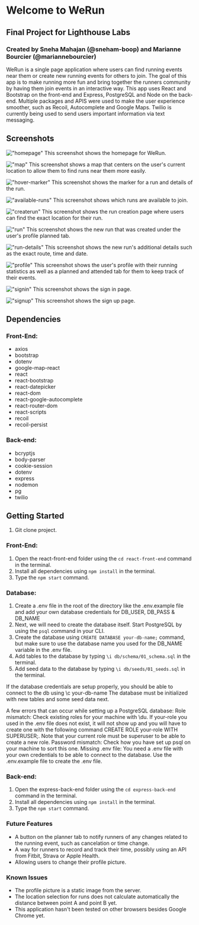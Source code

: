 # Welcome to WeRun
## Final Project for Lighthouse Labs
### Created by Sneha Mahajan (@sneham-boop) and Marianne Bourcier (@mariannebourcier)

WeRun is a single page application where users can find running events near them or create new running events for others to join. The goal of this app is to make running more fun and bring together the runners community by having them join events in an interactive way. 
This app uses React and Bootstrap on the front-end and Express, PostgreSQL and Node on the back-end. Multiple packages and APIS were used to make the user experience smoother, such as Recoil, Autocomplete and Google Maps. Twilio is currently being used to send users important information via text messaging. 

## Screenshots

!["homepage"](https://github.com/mariannebourcier/werun/blob/master/docs/images/homepage.png?raw=true)
This screenshot shows the homepage for WeRun.

!["map"](https://github.com/mariannebourcier/werun/blob/master/docs/images/joinARun.png?raw=true)
This screenshot shows a map that centers on the user's current location to allow them to find runs near them more easily. 

!["hover-marker"](https://github.com/mariannebourcier/werun/blob/master/docs/images/markerHoverInfo.png?raw=true)
This screenshot shows the marker for a run and details of the run.

!["available-runs"](https://github.com/mariannebourcier/werun/blob/master/docs/images/availableRuns.png?raw=true)
This screenshot shows which runs are available to join.

!["createrun"](https://github.com/mariannebourcier/werun/blob/master/docs/images/createRunAutocomplete.png?raw=true)
This screenshot shows the run creation page where users can find the exact location for their run.

!["run"](https://github.com/mariannebourcier/werun/blob/master/docs/images/runCreated.png?raw=true)
This screenshot shows the new run that was created under the user's profile planned tab.

!["run-details"](https://github.com/mariannebourcier/werun/blob/master/docs/images/runCreatedDetails.png?raw=true)
This screenshot shows the new run's additional details such as the exact route, time and date.

!["profile"](https://github.com/mariannebourcier/werun/blob/master/docs/images/fullProfile.png?raw=true)
This screenshot shows the user's profile with their running statistics as well as a planned and attended tab for them to keep track of their events.

!["signin"](https://github.com/mariannebourcier/werun/blob/master/docs/images/signIn.png?raw=true)
This screenshot shows the sign in page.

!["signup"](https://github.com/mariannebourcier/werun/blob/master/docs/images/signUp.png?raw=true)
This screenshot shows the sign up page.


## Dependencies
### Front-End:
- axios
- bootstrap
- dotenv
- google-map-react
- react
- react-bootstrap
- react-datepicker
- react-dom
- react-google-autocomplete
- react-router-dom
- react-scripts
- recoil
- recoil-persist

### Back-end:
- bcryptjs
- body-parser
- cookie-session
- dotenv
- express
- nodemon
- pg
- twilio

## Getting Started
1. Git clone project.

### Front-End:
1. Open the react-front-end folder using the ```cd react-front-end``` command in the terminal.
2. Install all dependencies using ```npm install``` in the terminal.
3. Type the ```npm start``` command.

### Database:
1. Create a .env file in the root of the directory like the .env.example file and add your own database credentials for DB_USER, DB_PASS & DB_NAME
2. Next, we will need to create the database itself. Start PostgreSQL by using the ```psql``` command in your CLI.
3. Create the database using ```CREATE DATABASE your-db-name;``` command, but make sure to use the database name you used for the DB_NAME variable in the .env file.
4. Add tables to the database by typing ```\i db/schema/01_schema.sql``` in the terminal.
5. Add seed data to the database by typing ```\i db/seeds/01_seeds.sql``` in the terminal.

If the database credentials are setup properly, you should be able to connect to the db using \c your-db-name
The database must be initialized with new tables and some seed data next.

A few errors that can occur while setting up a PostgreSQL database:
Role mismatch: Check existing roles for your machine with \du. If your-role you used in the .env file does not exist, it will not show up and you will have to create one with the following command CREATE ROLE your-role WITH SUPERUSER;. Note that your current role must be superuser to be able to create a new role.
Password mismatch: Check how you have set up psql on your machine to sort this one.
Missing .env file: You need a .env file with your own credentials to be able to connect to the database. Use the .env.example file to create the .env file.

### Back-end:
1. Open the express-back-end folder using the ```cd express-back-end``` command in the terminal.
2. Install all dependencies using ```npm install``` in the terminal.
3. Type the ```npm start``` command. 




### Future Features
- A button on the planner tab to notify runners of any changes related to the running event, such as cancelation or time change.
- A way for runners to record and track their time, possibly using an API from Fitbit, Strava or Apple Health.
- Allowing users to change their profile picture.

### Known Issues
- The profile picture is a static image from the server.
- The location selection for runs does not calculate automatically the distance between point A and point B yet.
- This application hasn't been tested on other browsers besides Google Chrome yet. 


